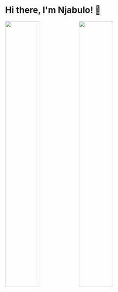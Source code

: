 # Hi there, I'm Njabulo! 👋

<img align="left" width="47%" src="https://github-readme-stats.vercel.app/api?username=sibalukhulu&show_icons=true&theme=radical"/> 

<img align="left" width="47%" src="https://github-readme-stats.vercel.app/api/top-langs/?username=sibalukhulu&layout=compact)](https://github.com/anuraghazra/github-readme-stats"/> 

